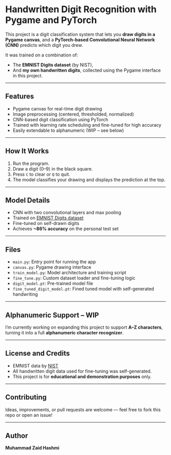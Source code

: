 # Handwritten Digit Recognition with Pygame and PyTorch

This project is a digit classification system that lets you **draw digits in a Pygame canvas**, and a **PyTorch-based Convolutional Neural Network (CNN)** predicts which digit you drew.

It was trained on a combination of:
- The **EMNIST Digits dataset** (by NIST),
- And **my own handwritten digits**, collected using the Pygame interface in this project.

---

## Features

-  Pygame canvas for real-time digit drawing
-  Image preprocessing (centered, thresholded, normalized)
-  CNN-based digit classification using PyTorch
-  Trained with learning rate scheduling and fine-tuned for high accuracy
-  Easily extendable to alphanumeric (WIP – see below)

---

## How It Works

1. Run the program.
2. Draw a digit (0–9) in the black square.
3. Press `C` to clear or `Q` to quit.
4. The model classifies your drawing and displays the prediction at the top.

---

## Model Details

- CNN with two convolutional layers and max pooling
- Trained on [EMNIST Digits dataset](https://www.nist.gov/itl/products-and-services/emnist-dataset)
- Fine-tuned on self-drawn digits
- Achieves **~86% accuracy** on the personal test set

---

## Files

- `main.py`: Entry point for running the app
- `canvas.py`: Pygame drawing interface
- `train_model.py`: Model architecture and training script
- `fine_tune.py`: Custom dataset loader and fine-tuning logic
- `digit_model.pt`: Pre-trained model file
- `fine_tuned_digit_model.pt`: Fined tuned model with self-generated handwriting

---

## Alphanumeric Support – WIP 

I’m currently working on expanding this project to support **A–Z characters**, turning it into a full **alphanumeric character recognizer**.

---

## License and Credits

- EMNIST data by [NIST](https://www.nist.gov/itl/products-and-services/emnist-dataset)
- All handwritten digit data used for fine-tuning was self-generated.
- This project is for **educational and demonstration purposes** only.

---

## Contributing

Ideas, improvements, or pull requests are welcome — feel free to fork this repo or open an issue!

---

## Author

**Muhammad Zaid Hashmi**

